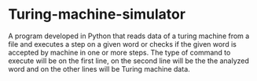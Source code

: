 # Turing-machine-simulator
A program developed in Python that reads data of a turing machine from a file and executes a step on a given word or checks if the given word is accepted by machine in one or more steps.
The type of command to execute will be on the first line, on the second line will be the the analyzed word and on the other lines will be Turing machine data.
